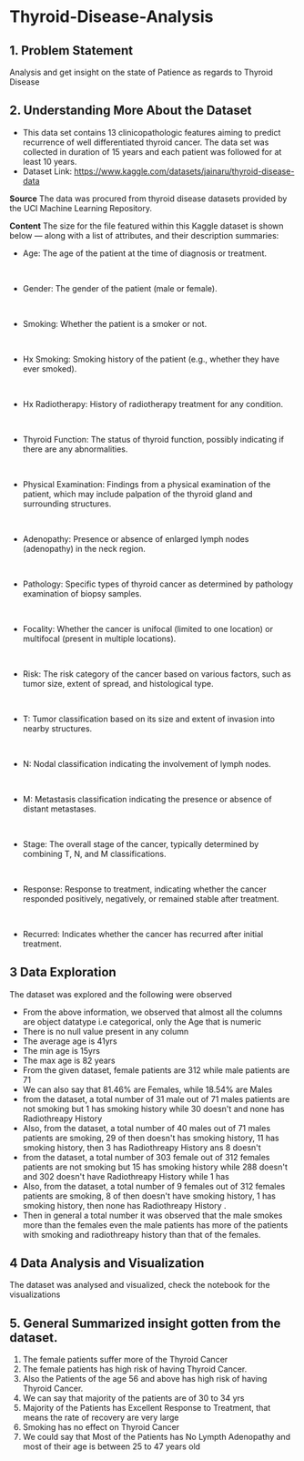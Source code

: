 # Thyroid-Disease-Analysis

## 1. Problem Statement
Analysis and get insight on the state of Patience as regards to Thyroid Disease

## 2. Understanding More About the Dataset
* This data set contains 13 clinicopathologic features aiming to predict recurrence of well differentiated thyroid cancer. The data set was collected in duration of 15 years and each patient was followed for at least 10 years.
* Dataset Link: https://www.kaggle.com/datasets/jainaru/thyroid-disease-data

<b>Source</b>
The data was procured from thyroid disease datasets provided by the UCI Machine Learning Repository.

<b>Content</b>
The size for the file featured within this Kaggle dataset is shown below — along with a list of attributes, and their description summaries:

* Age: The age of the patient at the time of diagnosis or treatment.
<br>

* Gender: The gender of the patient (male or female).
<br>

* Smoking: Whether the patient is a smoker or not.
<br>

* Hx Smoking: Smoking history of the patient (e.g., whether they have ever smoked).
<br>

* Hx Radiotherapy: History of radiotherapy treatment for any condition.
<br>

* Thyroid Function: The status of thyroid function, possibly indicating if there are any abnormalities.
<br>

* Physical Examination: Findings from a physical examination of the patient, which may include palpation of the thyroid gland and surrounding structures.
<br>

* Adenopathy: Presence or absence of enlarged lymph nodes (adenopathy) in the neck region.
<br>

* Pathology: Specific types of thyroid cancer as determined by pathology examination of biopsy samples.
<br>

* Focality: Whether the cancer is unifocal (limited to one location) or multifocal (present in multiple locations).
<br>

* Risk: The risk category of the cancer based on various factors, such as tumor size, extent of spread, and histological type.
<br>

* T: Tumor classification based on its size and extent of invasion into nearby structures.
<br>

* N: Nodal classification indicating the involvement of lymph nodes.
<br>

* M: Metastasis classification indicating the presence or absence of distant metastases.
<br>

* Stage: The overall stage of the cancer, typically determined by combining T, N, and M classifications.
<br>

* Response: Response to treatment, indicating whether the cancer responded positively, negatively, or remained stable after treatment.
<br>

* Recurred: Indicates whether the cancer has recurred after initial treatment.

## 3 Data Exploration
The dataset was explored and the following were observed
* From the above information, we observed that almost all the columns are object datatype i.e categorical, only the Age that is numeric
* There is no null value present in any column
* The average age is 41yrs
* The min age is 15yrs
* The max age is 82 years
* From the given dataset, female patients are 312 while male patients are 71
* We can also say that 81.46% are Females, while 18.54% are Males
* from the dataset, a total number of 31 male out of 71 males patients are not smoking but 1 has smoking history while 30 doesn't and none has Radiothreapy History
* Also, from the dataset, a total number of 40 males out of 71 males patients are smoking, 29 of then doesn't has smoking history, 11 has smoking history, then 3 has Radiothreapy History ans 8 doesn't
* from the dataset, a total number of 303 female out of 312 females patients are not smoking but 15 has smoking history while 288 doesn't and 302 doesn't have Radiothreapy History while 1 has
* Also, from the dataset, a total number of 9 females out of 312 females patients are smoking, 8 of then doesn't have smoking history, 1 has smoking history, then none has Radiothreapy History .
* Then in general a total number it was observed that the male smokes more than the females even the male patients has more of the patients with smoking and radiothreapy history than that of the females.

## 4 Data Analysis and Visualization
The dataset was analysed and visualized, check the notebook for the visualizations

## 5. General Summarized insight gotten from the dataset.
1. The female patients suffer more of the Thyroid Cancer
2. The female patients has high risk of having Thyroid Cancer.
3. Also the Patients of the age 56 and above has high risk of having Thyroid Cancer.
4. We can say that majority of the patients are of 30 to 34 yrs
5. Majority of the Patients has Excellent Response to Treatment, that means the rate of recovery are very large
6. Smoking has no effect on Thyroid Cancer
7. We could say that Most of the Patients has No Lympth Adenopathy and most of their age is between 25 to 47 years old
